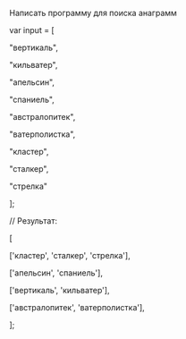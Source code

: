 Написать программу для поиска анаграмм

var input = [

"вертикаль",

"кильватер",

"апельсин",

"спаниель",

"австралопитек",

"ватерполистка",

"кластер",

"сталкер",

"стрелка"

];

// Результат:

[

['кластер', 'сталкер', 'стрелка'],

['апельсин', 'спаниель'],

['вертикаль', 'кильватер'],

['австралопитек', 'ватерполистка'],

];
